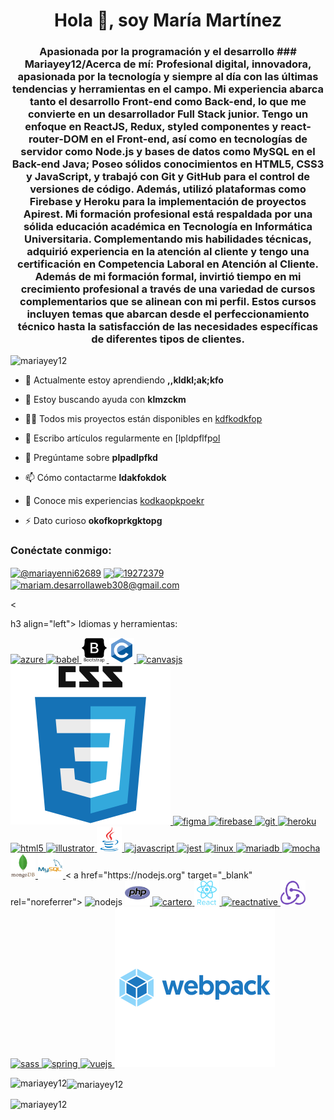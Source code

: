 <h1 align="center">Hola 👋, soy María Martínez</h1>
<h3 align="center">Apasionada por la programación y el desarrollo ### Mariayey12/Acerca de mí: Profesional digital, innovadora, apasionada por la tecnología y siempre al día con las últimas tendencias y herramientas en el campo. Mi experiencia abarca tanto el desarrollo Front-end como Back-end, lo que me convierte en un desarrollador Full Stack junior. Tengo un enfoque en ReactJS, Redux, styled componentes y react-router-DOM en el Front-end, así como en tecnologías de servidor como Node.js y bases de datos como MySQL en el Back-end Java; Poseo sólidos conocimientos en HTML5, CSS3 y JavaScript, y trabajó con Git y GitHub para el control de versiones de código. Además, utilizó plataformas como Firebase y Heroku para la implementación de proyectos Apirest. Mi formación profesional está respaldada por una sólida educación académica en Tecnología en Informática Universitaria. Complementando mis habilidades técnicas, adquirió experiencia en la atención al cliente y tengo una certificación en Competencia Laboral en Atención al Cliente. Además de mi formación formal, invirtió tiempo en mi crecimiento profesional a través de una variedad de cursos complementarios que se alinean con mi perfil. Estos cursos incluyen temas que abarcan desde el perfeccionamiento técnico hasta la satisfacción de las necesidades específicas de diferentes tipos de clientes.</h3>

<p align="left"> <img src="https://komarev.com/ghpvc/ ?username=mariayey12&label=Profile%20views&color=0e75b6&style=flat" alt="mariayey12" /> </p>

- 🌱 Actualmente estoy aprendiendo **,,kldkl;ak;kfo**

- 🤝 Estoy buscando ayuda con **klmzckm**

- 👨‍💻 Todos mis proyectos están disponibles en [kdfkodkfop](kdfkodkfop)

- 📝 Escribo artículos regularmente en [lpldpflfp[ol](lpldpflfp[ol)

- 💬 Pregúntame sobre **plpadlpfkd**

- 📫 Cómo contactarme **ldakfokdok**

- 📄 Conoce mis experiencias [kodkaopkpoekr](kodkaopkpoekr)

- ⚡ Dato curioso **okofkoprkgktopg**

<h3 align="left">Conéctate conmigo:</h3>
<p align="izquierda">
<a href="https://twitter.com/@mariayenni62689" target="blank"><img align="center" src="https://raw.githubusercontent.com/rahuldkjain/ github-profile-readme-generator/master/src/images/icons/Social/twitter.svg" alt="@mariayenni62689" height="30" width="40" /></a> <a href="
https ://linkedin.com/in/https://www.linkedin.com/in/mariayennifermartinezcordero709654268/" target="blank"><img align="center" src="https://raw.githubusercontent.com/ rahuldkjain/github-profile-readme-generator/master/src/images/icons/Social/linked-in-alt.
<a href="https://stackoverflow.com/users/19272379" target="blank"><img align="center" src="https://raw.githubusercontent.com/rahuldkjain/github-profile-readme -generator/master/src/images/icons/Social/stack-overflow.svg" alt="19272379" height="30" width="40" /></a> <a href="https://
instagram .com/mariam.desarrollaweb308@gmail.com" target="blank"><img align="center" src="https://raw.githubusercontent.com/rahuldkjain/github-profile-readme-generator/master/src /images/icons/Social/instagram.svg" alt="mariam.desarrollaweb308@gmail.com" height="30" width="40" /></a> </p>
<

h3 align="left"> Idiomas y herramientas:</h3>
<p align="left"> <a href="https://azure.microsoft.com/en-in/" target="_blank" rel="noreferrer"> <img src="https://www. vectorlogo.zone/logos/microsoft_azure/microsoft_azure-icon.svg" alt="azure" width="40" height="40"/> </a> <a href="https://babeljs.io/" objetivo ="_blank" rel="noreferrer"> <img src="https://www.vectorlogo.zone/logos/babeljs/babeljs-icon.svg" alt="babel" width="40" height="40" /> </a> <a href="https://getbootstrap.com" target="_blank" rel="noreferrer"> <img src="https://raw.githubusercontent.com/devicons/devicon/master /icons/bootstrap/bootstrap-plain-wordmark.svg" alt="bootstrap" width="40" height="40"/> </a> <a href="https://www.cprogramming.com/" target="_blank" rel="noreferrer"> <img src="https://raw.githubusercontent.com/devicons/devicon/master/icons/c/c-original.svg" alt="c" width=" 40" height="40"/> </a> <a href="https://canvasjs.com" target="_blank" rel="noreferrer"> <img src="https://raw.githubusercontent. com/Hardik0307/Hardik0307/master/assets/canvasjs-charts.svg" alt="canvasjs" width="40" height="40"/> </a> <a href="https://www.w3schools. com/css/" target="_blank" rel="noreferrer"> <img src="https://raw.githubusercontent.com/devicons/devicon/master/icons/css3/css3-original-wordmark.svg" alt ="css3" ancho="40" alto="40"/> </a> <a href="https://www.figma.com/" target="_blank" rel="noreferrer"> <img src ="https://www.vectorlogo.zone/logos/figma/figma-icon.svg" alt="figma" width="40" height="40"/> </a> <a href="https: //firebase.google.com/" target="_blank" rel="noreferrer"> <img src="https://www.vectorlogo.zone/logos/firebase/firebase-icon.svg" alt="firebase" ancho="40" alto="40"/> </a> <a href="https://git-scm.com/" target="_blank" rel="noreferrer"> <img src="https: //www.vectorlogo.zone/logos/git-scm/git-scm-icon.svg" alt="git" width="40" height="40"/> </a> <a href="https: //heroku.com" target="_blank" rel="noreferrer"> <img src="https://www.vectorlogo.zone/logos/heroku/heroku-icon.svg" alt="heroku" width="40" height= "40"/> </a> <a href="https://www.w3.org/html/" target="_blank" rel="noreferrer"> <img src="https://raw.githubusercontent .com/devicons/devicon/master/icons/html5/html5-original-wordmark.svg" alt="html5" width="40" height="40"/> </a> <a href="https:/ /www.adobe.com/in/products/illustrator.html" target="_blank" rel="noreferrer"> <img src="https://www.vectorlogo.zone/logos/adobe_illustrator/adobe_illustrator-icon.svg " alt="illustrator" width="40" height="40"/> </a> <a href="https://www.java.com" target="_blank" rel="noreferrer"> <img src="https://raw.githubusercontent.com/devicons/devicon/master/icons/java/java-original.svg" alt="java" width="40" height="40"/> </a> <a href="https://developer.mozilla.org/en-US/docs/Web/JavaScript" target="_blank" rel="noreferrer"> <img src="https://raw.githubusercontent.com /devicons/devicon/master/icons/javascript/javascript-original.svg" alt="javascript" width="40" height="40"/> </a> <a href="https://jestjs.io " target="_blank" rel="noreferrer"> <img src="https://www.vectorlogo.zone/logos/jestjsio/jestjsio-icon.svg" alt="jest" width="40" height=" 40"/> </a> <a href="https://www.linux.org/" target="_blank" rel="noreferrer"> <img src="https://raw.githubusercontent.com/ devicons/devicon/master/icons/linux/linux-original.svg" alt="linux" width="40" height="40"/> </a> <a href="https://mariadb.org/ " target="_blank" rel="noreferrer"> <img src="https://www.vectorlogo.zone/logos/mariadb/mariadb-icon.svg" alt="mariadb" width="40" height=" 40"/> </a> <a href="https://mochajs.org" target="_blank" rel="noreferrer"> <img src="https://www.vectorlogo.zone/logos/mochajs /mochajs-icon.svg" alt="mocha" width="40" height="40"/> </a> <a href="https://www.mongodb.com/" target="_blank" rel="noreferrer"> <img src="https://raw.githubusercontent.com/devicons/devicon/master/icons/mongodb/mongodb-original-wordmark.svg" alt=" mongodb" width="40" height="40"/> </a> <a href="https://www.mysql.com/" target="_blank" rel="noreferrer"> <img src=" https://raw.githubusercontent.com/devicons/devicon/master/icons/mysql/mysql-original-wordmark.svg" alt="mysql" width="40" height="40"/> </a> < a href="https://nodejs.org" target="_blank" rel="noreferrer"> <img src="https://raw.githubusercontent.com/devicons/devicon/master/icons/nodejs/nodejs- original-wordmark.svg" alt="nodejs" width="40" height="40"/> </a> <a href="https://www.php.net" target="_blank" rel=" noreferrer"> <img src="https://raw.githubusercontent.com/devicons/devicon/master/icons/php/php-original.svg" alt="php" width="40" height="40"/ > </a> <a href="https://postman.com" target="_blank" rel="noreferrer"> <img src="https://www.vectorlogo.zone/logos/getpostman/getpostman- icon.svg" alt="cartero" width="40" height="40"/> </a> <a href="https://reactjs.org/" target="_blank" rel="noreferrer"> <img src="https://raw.githubusercontent.com/devicons/devicon/master/icons/react/react-original-wordmark.svg" alt="react" width="40" height="40"/> </a> <a href="https://reactnative.dev/" target="_blank" rel="noreferrer"> <img src="https://reactnative.dev/img/header_logo.svg" alt= "reactnative" width="40" height="40"/> </a> <a href="https://redux.js.org" target="_blank" rel="noreferrer"> <img src=" https://raw.githubusercontent.com/devicons/devicon/master/icons/redux/redux-original.svg" alt="redux" width="40" height="40"/> </a> <a href ="https://sass-lang.com" target="_blank" rel="noreferrer"> <img src="https://raw.githubusercontent.com/devicons/devicon/master/icons/sass/sass- original.svg" alt="sass" width="40" height="40"/> </a> <a href="https://spring.io/" target="_blank" rel="noreferrer"> <img src="https://www.vectorlogo.zone/logos/springio/springio-icon.svg" alt="spring" width="40" height ="40"/> </a> <a href="https://vuejs.org/" target="_blank" rel="noreferrer"> <img src="https://raw.githubusercontent.com/ devicons/devicon/master/icons/vuejs/vuejs-original-wordmark.svg" alt="vuejs" width="40" height="40"/> </a> <a href="https://webpack. js.org" target="_blank" rel="noreferrer"> <img src="https://raw.githubusercontent.com/devicons/devicon/d00d0969292a6569d45b06d3f350f463a0107b0d/icons/webpack/webpack-original-wordmark.svg" alt= "paquete web" ancho="40" alto="40"/> </a> </p>

<p><img align="left" src="https://github-readme-stats.vercel.app/api/top-langs?username=mariayey12&show_icons=true&locale=en&layout=compact" alt="mariayey12" /> </p>

<p> <img align="center" src="https://github-readme-stats.vercel.app/api?username=mariayey12&show_icons=true&locale=en" alt="mariayey12" /> </p>

<p><img align="center" src="https://github-readme-streak-stats.herokuapp.com/?user=mariayey12&" alt="mariayey12" /></p>


